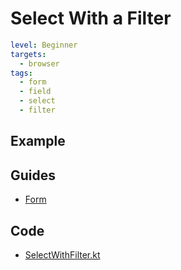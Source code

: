 # Select With a Filter

```yaml
level: Beginner
targets:
  - browser
tags:
  - form
  - field
  - select
  - filter
```

## Example

<div data-zk-enrich="SelectWithFilter"></div>

## Guides

- [Form](/doc/guides/browser/builtin/Forms.md)

## Code

- [SelectWithFilter.kt](/cookbook/src/jsMain/kotlin/zakadabar/cookbook/browser/field/select/filter/SelectWithFilter.kt)
